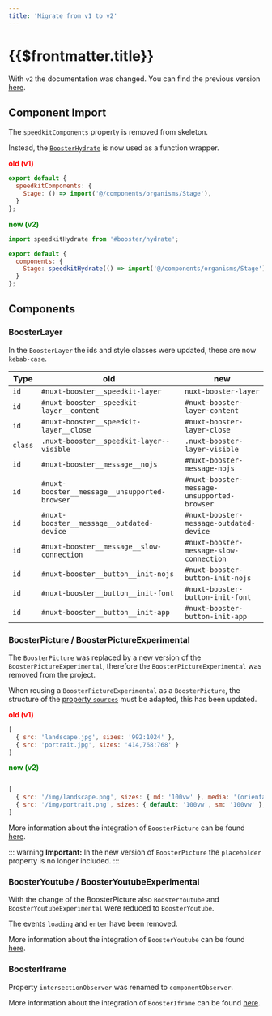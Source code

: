```yaml
---
title: 'Migrate from v1 to v2'
---
```


# {{$frontmatter.title}}

With `v2` the documentation was changed. You can find the previous version [here](https://basics.github.io/nuxt-booster/v1/).

## Component Import

The `speedkitComponents` property is removed from skeleton.

Instead, the [`BoosterHydrate`](/v2/guide/usage#import-components) is now used as a function wrapper.

**<span style="color: red;">old (v1)</span>**

````js
export default {
  speedkitComponents: {
    Stage: () => import('@/components/organisms/Stage'),
  }
};
````

**<span style="color: green;">now (v2)</span>**

````js
import speedkitHydrate from '#booster/hydrate';

export default {
  components: {
    Stage: speedkitHydrate(() => import('@/components/organisms/Stage')),
  }
};
````

## Components

### BoosterLayer

In the `BoosterLayer` the ids and style classes were updated, these are now `kebab-case`.

| Type    | old                                            | new                                          |
| ------- | ---------------------------------------------- | -------------------------------------------- |
| `id`    | `#nuxt-booster__speedkit-layer`               | `nuxt-booster-layer`                        |
| `id`    | `#nuxt-booster__speedkit-layer__content`      | `#nuxt-booster-layer-content`               |
| `id`    | `#nuxt-booster__speedkit-layer__close`        | `#nuxt-booster-layer-close`                 |
| `class` | `.nuxt-booster__speedkit-layer--visible`      | `.nuxt-booster-layer-visible`               |
| `id`    | `#nuxt-booster__message__nojs`                | `#nuxt-booster-message-nojs`                |
| `id`    | `#nuxt-booster__message__unsupported-browser` | `#nuxt-booster-message-unsupported-browser` |
| `id`    | `#nuxt-booster__message__outdated-device`     | `#nuxt-booster-message-outdated-device`     |
| `id`    | `#nuxt-booster__message__slow-connection`     | `#nuxt-booster-message-slow-connection`     |
| `id`    | `#nuxt-booster__button__init-nojs`            | `#nuxt-booster-button-init-nojs`            |
| `id`    | `#nuxt-booster__button__init-font`            | `#nuxt-booster-button-init-font`            |
| `id`    | `#nuxt-booster__button__init-app`             | `#nuxt-booster-button-init-app`             |

### BoosterPicture / BoosterPictureExperimental

The `BoosterPicture` was replaced by a new version of the `BoosterPictureExperimental`, therefore the `BoosterPictureExperimental` was removed from the project.

When reusing a `BoosterPictureExperimental` as a `BoosterPicture`, the structure of the [property `sources`](/v2/components/booster-picture#sources) must be adapted, this has been updated.

**<span style="color: red;">old (v1)</span>**

````js
[ 
  { src: 'landscape.jpg', sizes: '992:1024' },
  { src: 'portrait.jpg', sizes: '414,768:768' }
]
````

**<span style="color: green;">now (v2)</span>**

````js

[
  { src: '/img/landscape.png', sizes: { md: '100vw' }, media: '(orientation: landscape)' },
  { src: '/img/portrait.png', sizes: { default: '100vw', sm: '100vw' }, media: '(orientation: portrait)' }
]
````

More information about the integration of `BoosterPicture` can be found [here](/v2/components/booster-picture).

::: warning
**Important:** In the new version of `BoosterPicture` the `placeholder` property is no longer included.
:::

### BoosterYoutube / BoosterYoutubeExperimental

With the change of the BoosterPicture also `BoosterYoutube` and `BoosterYoutubeExperimental` were reduced to `BoosterYoutube`.

The events `loading` and `enter` have been removed.

More information about the integration of `BoosterYoutube` can be found [here](/v2/components/booster-youtube).

### BoosterIframe

Property `intersectionObserver` was renamed to `componentObserver`.

More information about the integration of `BoosterIframe` can be found [here](/v2/components/booster-iframe).
